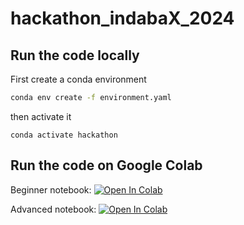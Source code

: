 # hackathon_indabaX_2024

## Run the code locally

First create a conda environment

```bash
conda env create -f environment.yaml
```

then activate it

```
conda activate hackathon
```

## Run the code on Google Colab

Beginner notebook:  <a target="_blank" href="https://colab.research.google.com/github/BioGeek/hackathon_indabaX_2024/blob/beginner/hackathon_beginner_notebook.ipynb">
  <img src="https://colab.research.google.com/assets/colab-badge.svg" alt="Open In Colab"/>
</a>

Advanced notebook: <a target="_blank" href="https://colab.research.google.com/github/BioGeek/hackathon_indabaX_2024/blob/beginner/hackathon_advanced_notebook.ipynb">
  <img src="https://colab.research.google.com/assets/colab-badge.svg" alt="Open In Colab"/>
</a>
